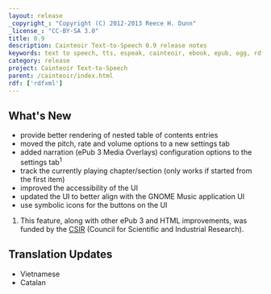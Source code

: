 ```yaml
---
layout: release
_copyright_: "Copyright (C) 2012-2013 Reece H. Dunn"
_license_: "CC-BY-SA 3.0"
title: 0.9
description: Cainteoir Text-to-Speech 0.9 release notes
keywords: text to speech, tts, espeak, cainteoir, ebook, epub, ogg, rdf, metadata, gnome, gtk
category: release
project: Cainteoir Text-to-Speech
parent: /cainteoir/index.html
rdf: ['rdfxml']
---
```


## What's New

*  provide better rendering of nested table of contents entries
*  moved the pitch, rate and volume options to a new settings tab
*  added narration (ePub 3 Media Overlays) configuration options to the settings tab<sup>1</sup>
*  track the currently playing chapter/section (only works if started from the first item)
*  improved the accessibility of the UI
*  updated the UI to better align with the GNOME Music application UI
*  use symbolic icons for the buttons on the UI

1. This feature, along with other ePub 3 and HTML improvements, was funded by the
   [CSIR](http://www.csir.co.za) (Council for Scientific and Industrial Research).

## Translation Updates

*  Vietnamese
*  Catalan
